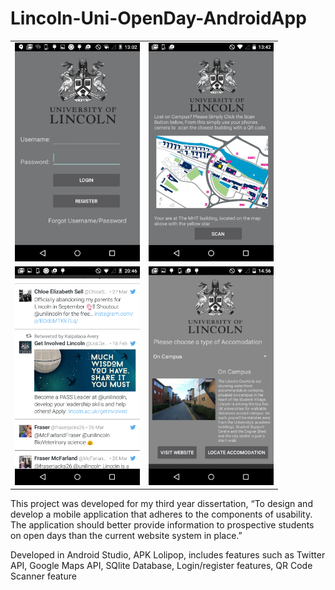 # Lincoln-Uni-OpenDay-AndroidApp
<table >
  <tr>
    <td align="left"><img src="https://github.com/dbeckerton94/Lincoln-Uni-OpenDay-AndoridApp/blob/master/app.png?raw=true" alt="alt text"     width="200" height="350"></td>
    <td align="right"><img src="https://github.com/dbeckerton94/Lincoln-Uni-OpenDay-AndoridApp/blob/master/app1.png?raw=true" alt="alt  text" width="200" height="350"/></td>
  </tr>
    
   <tr>
    <td align="left"><img src="https://github.com/dbeckerton94/Lincoln-Uni-OpenDay-AndoridApp/blob/master/app2.png?raw=true" alt="alt text"     width="200" height="350"></td>
    <td align="right"><img src="https://github.com/dbeckerton94/Lincoln-Uni-OpenDay-AndoridApp/blob/master/app3.png?raw=true" alt="alt  text" width="200" height="350"/></td>
  </tr>
</table>

This project was developed for my third year dissertation, “To design and develop a mobile application that adheres to the components of usability. The application should better provide information to prospective students on open days than the current website system in place.”

Developed in Android Studio, APK Lolipop, includes features such as Twitter API, Google Maps API, SQlite Database, Login/register features,
QR Code Scanner feature

